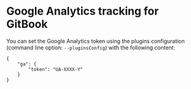 Google Analytics tracking for GitBook
==============

You can set the Google Analytics token using the plugins configuration (command line option: `--pluginsConfig`) with the following content:

```
{
    "ga": {
        "token": "UA-XXXX-Y"
    }
}
```

